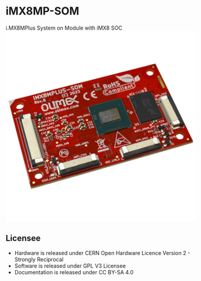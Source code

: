 # iMX8MP-SOM
i.MX8MPlus System on Module with iMX8 SOC
![imx8mp-som](DOCUMENTS/imx8mp-som.jpg)

## Licensee
* Hardware is released under CERN Open Hardware Licence Version 2 - Strongly Reciprocal
* Software is released under GPL V3 Licensee
* Documentation is released under CC BY-SA 4.0
